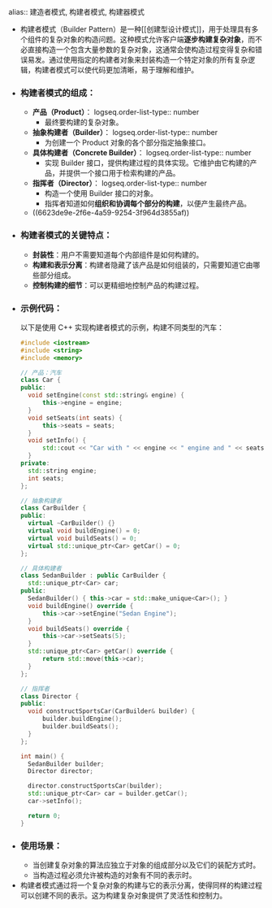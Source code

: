 alias:: 建造者模式, 构建者模式, 构建器模式

- 构建者模式（Builder Pattern）是一种[[创建型设计模式]]，用于处理具有多个组件的复杂对象的构造问题。这种模式允许客户端**逐步构建复杂对象**，而不必直接构造一个包含大量参数的复杂对象，这通常会使构造过程变得复杂和错误易发。通过使用指定的构建者对象来封装构造一个特定对象的所有复杂逻辑，构建者模式可以使代码更加清晰，易于理解和维护。
- ### 构建者模式的组成：
	- **产品（Product）**：
	  logseq.order-list-type:: number
		- 最终要构建的复杂对象。
	- **抽象构建者（Builder）**：
	  logseq.order-list-type:: number
		- 为创建一个 Product 对象的各个部分指定抽象接口。
	- **具体构建者（Concrete Builder）**：
	  logseq.order-list-type:: number
		- 实现 Builder 接口，提供构建过程的具体实现。它维护由它构建的产品，并提供一个接口用于检索构建的产品。
	- **指挥者（Director）**：
	  logseq.order-list-type:: number
		- 构造一个使用 Builder 接口的对象。
		- 指挥者知道如何**组织和协调每个部分的构建**，以便产生最终产品。
	- ((6623de9e-2f6e-4a59-9254-3f964d3855af))
- ### 构建者模式的关键特点：
	- **封装性**：用户不需要知道每个内部组件是如何构建的。
	- **构建和表示分离**：构建者隐藏了该产品是如何组装的，只需要知道它由哪些部分组成。
	- **控制构建的细节**：可以更精细地控制产品的构建过程。
- ### 示例代码：
  以下是使用 C++ 实现构建者模式的示例，构建不同类型的汽车：
  ```cpp
  #include <iostream>
  #include <string>
  #include <memory>
  
  // 产品：汽车
  class Car {
  public:
    void setEngine(const std::string& engine) {
        this->engine = engine;
    }
    void setSeats(int seats) {
        this->seats = seats;
    }
    void setInfo() {
        std::cout << "Car with " << engine << " engine and " << seats << " seats.\n";
    }
  private:
    std::string engine;
    int seats;
  };
  
  // 抽象构建者
  class CarBuilder {
  public:
    virtual ~CarBuilder() {}
    virtual void buildEngine() = 0;
    virtual void buildSeats() = 0;
    virtual std::unique_ptr<Car> getCar() = 0;
  };
  
  // 具体构建者
  class SedanBuilder : public CarBuilder {
    std::unique_ptr<Car> car;
  public:
    SedanBuilder() { this->car = std::make_unique<Car>(); }
    void buildEngine() override {
        this->car->setEngine("Sedan Engine");
    }
    void buildSeats() override {
        this->car->setSeats(5);
    }
    std::unique_ptr<Car> getCar() override {
        return std::move(this->car);
    }
  };
  
  // 指挥者
  class Director {
  public:
    void constructSportsCar(CarBuilder& builder) {
        builder.buildEngine();
        builder.buildSeats();
    }
  };
  
  int main() {
    SedanBuilder builder;
    Director director;
  
    director.constructSportsCar(builder);
    std::unique_ptr<Car> car = builder.getCar();
    car->setInfo();
  
    return 0;
  }
  ```
- ### 使用场景：
	- 当创建复杂对象的算法应独立于对象的组成部分以及它们的装配方式时。
	- 当构造过程必须允许被构造的对象有不同的表示时。
- 构建者模式通过将一个复杂对象的构建与它的表示分离，使得同样的构建过程可以创建不同的表示。这为构建复杂对象提供了灵活性和控制力。